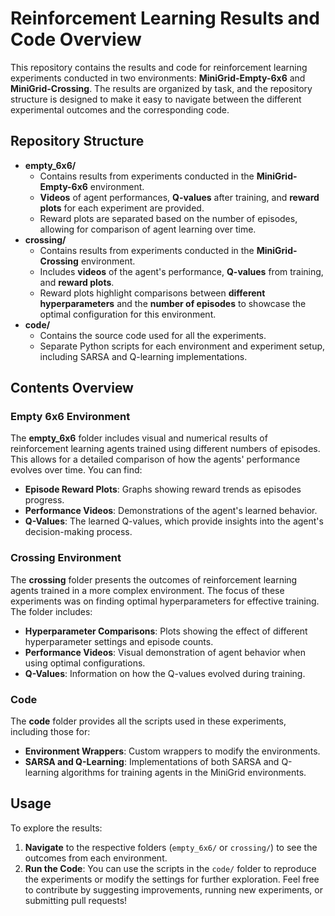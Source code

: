 # Reinforcement Learning Results and Code Overview
This repository contains the results and code for reinforcement learning experiments conducted in two environments: **MiniGrid-Empty-6x6** and **MiniGrid-Crossing**. The results are organized by task, and the repository structure is designed to make it easy to navigate between the different experimental outcomes and the corresponding code.
## Repository Structure
- **empty_6x6/**
  - Contains results from experiments conducted in the **MiniGrid-Empty-6x6** environment.
  - **Videos** of agent performances, **Q-values** after training, and **reward plots** for each experiment are provided.
  - Reward plots are separated based on the number of episodes, allowing for comparison of agent learning over time.
- **crossing/**
  - Contains results from experiments conducted in the **MiniGrid-Crossing** environment.
  - Includes **videos** of the agent's performance, **Q-values** from training, and **reward plots**.
  - Reward plots highlight comparisons between **different hyperparameters** and the **number of episodes** to showcase the optimal configuration for this environment.
- **code/**
  - Contains the source code used for all the experiments.
  - Separate Python scripts for each environment and experiment setup, including SARSA and Q-learning implementations.
## Contents Overview
### Empty 6x6 Environment
The **empty_6x6** folder includes visual and numerical results of reinforcement learning agents trained using different numbers of episodes. This allows for a detailed comparison of how the agents' performance evolves over time. You can find:
- **Episode Reward Plots**: Graphs showing reward trends as episodes progress.
- **Performance Videos**: Demonstrations of the agent's learned behavior.
- **Q-Values**: The learned Q-values, which provide insights into the agent's decision-making process.
### Crossing Environment
The **crossing** folder presents the outcomes of reinforcement learning agents trained in a more complex environment. The focus of these experiments was on finding optimal hyperparameters for effective training. The folder includes:
- **Hyperparameter Comparisons**: Plots showing the effect of different hyperparameter settings and episode counts.
- **Performance Videos**: Visual demonstration of agent behavior when using optimal configurations.
- **Q-Values**: Information on how the Q-values evolved during training.
### Code
The **code** folder provides all the scripts used in these experiments, including those for:
- **Environment Wrappers**: Custom wrappers to modify the environments.
- **SARSA and Q-Learning**: Implementations of both SARSA and Q-learning algorithms for training agents in the MiniGrid environments.
## Usage
To explore the results:
1. **Navigate** to the respective folders (`empty_6x6/` or `crossing/`) to see the outcomes from each environment.
2. **Run the Code**: You can use the scripts in the `code/` folder to reproduce the experiments or modify the settings for further exploration.
Feel free to contribute by suggesting improvements, running new experiments, or submitting pull requests!
